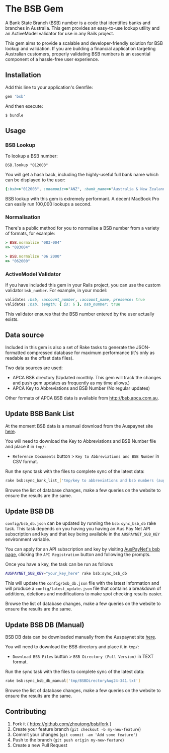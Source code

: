 # The BSB Gem

A Bank State Branch (BSB) number is a code that identifies banks and branches in Australia. This gem provides an easy-to-use lookup utility and an ActiveModel validator for use in any Rails project.

This gem aims to provide a scalable and developer-friendly solution for BSB lookup and validation. If you are building a financial application targeting Australian customers, properly validating BSB numbers is an essential component of a hassle-free user experience.

## Installation

Add this line to your application's Gemfile:

```ruby
gem 'bsb'
```

And then execute:

    $ bundle

## Usage

### BSB Lookup

To lookup a BSB number:

```
BSB.lookup "012003"
```

You will get a hash back, including the highly-useful full bank name which can be displayed to the user:

```ruby
{:bsb=>"012003", :mnemonic=>"ANZ", :bank_name=>"Australia & New Zealand Banking Group Limited", :branch=>"115 Pitt St Sydney", :address=>"115 Pitt St", :suburb=>"Sydney", :state=>"NSW", :postcode=>"2000", :flags=>{:paper=>true, :electronic=>true, :high_value=>true}}
```

BSB lookup with this gem is extremely performant. A decent MacBook Pro can easily run 100,000 lookups a second.

### Normalisation

There's a public method for you to normalise a BSB number from a variety of formats, for example:

```ruby
> BSB.normalize "083-004"
=> "083004"

> BSB.normalize "06 2000"
=> "062000"
```

### ActiveModel Validator

If you have included this gem in your Rails project, you can use the custom validator `bsb_number`. For example, in your model:

```ruby
validates :bsb, :account_number, :account_name, presence: true
validates :bsb, length: { is: 6 }, bsb_number: true
```

This validator ensures that the BSB number entered by the user actually exists.

## Data source

Included in this gem is also a set of Rake tasks to generate the JSON-formatted compressed database for maximum performance (it's only as readable as the offset data files).

Two data sources are used:

* APCA BSB directory (Updated monthly. This gem will track the changes and push gem updates as frequently as my time allows.)
* APCA Key to Abbreviations and BSB Number (No regular updates)

Other formats of APCA BSB data is available from http://bsb.apca.com.au.

## Update BSB Bank List

At the moment BSB data is a manual download from the Auspaynet site [here](https://bsb.auspaynet.com.au/).

You will need to download the Key to Abbreviations and BSB Number file and place it in `tmp/`:
- `Reference Documents` button > `Key to Abbreviations and BSB Number` in CSV format.

Run the sync task with the files to complete sync of the latest data:

```sh
rake bsb:sync_bank_list_['tmp/key to abbreviations and bsb numbers (august 2024).csv']
```

Browse the list of database changes, make a few queries on the website to ensure the results are the same.

## Update BSB DB

`config/bsb_db.json` can be updated by running the `bsb:sync_bsb_db` rake task.
This task depends on you having you having an Aus Pay Net API subscription and key and that key being available in the
`AUSPAYNET_SUB_KEY` environment variable.

You can apply for an API subscription and key by visiting [AusPayNet's bsb page](https://bsb.auspaynet.com.au/),
clicking the `API Registration` button and following the prompts.

Once you have a key, the task can be run as follows

```sh
AUSPAYNET_SUB_KEY="your_key_here" rake bsb:sync_bsb_db
```

This will update the `config/bsb_db.json` file with the latest information and will produce a
`config/latest_update.json` file that contains a breakdown of additions, deletions and modifications to make spot
checking results easier.

Browse the list of database changes, make a few queries on the website to ensure the results are the same.

## Update BSB DB (Manual)

BSB DB data can be downloaded manually from the Auspaynet site [here](https://bsb.auspaynet.com.au/).

You will need to download the BSB directory and place it in `tmp/`:
- `Download BSB Files` button > `BSB Directory (Full Version)` in TEXT format.

Run the sync task with the files to complete sync of the latest data:

```sh
rake bsb:sync_bsb_db_manual['tmp/BSBDirectoryAug24-341.txt']
```

Browse the list of database changes, make a few queries on the website to ensure the results are the same.

## Contributing

1. Fork it ( https://github.com/zhoutong/bsb/fork )
2. Create your feature branch (`git checkout -b my-new-feature`)
3. Commit your changes (`git commit -am 'Add some feature'`)
4. Push to the branch (`git push origin my-new-feature`)
5. Create a new Pull Request
